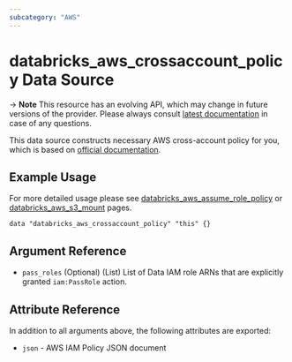 ```yaml
---
subcategory: "AWS"
---
```

# databricks_aws_crossaccount_policy Data Source

-> **Note** This resource has an evolving API, which may change in future versions of the provider. Please always consult [latest documentation](https://docs.databricks.com/administration-guide/account-api/iam-role.html#language-Your%C2%A0VPC,%C2%A0default) in case of any questions.

This data source constructs necessary AWS cross-account policy for you, which is based on [official documentation](https://docs.databricks.com/administration-guide/account-api/iam-role.html#language-Your%C2%A0VPC,%C2%A0default).

## Example Usage

For more detailed usage please see [databricks_aws_assume_role_policy](aws_assume_role_policy.md) or [databricks_aws_s3_mount](../resources/aws_s3_mount.md) pages.

```hcl
data "databricks_aws_crossaccount_policy" "this" {}
```

## Argument Reference

* `pass_roles` (Optional) (List) List of Data IAM role ARNs that are explicitly granted `iam:PassRole` action.

## Attribute Reference

In addition to all arguments above, the following attributes are exported:

* `json` - AWS IAM Policy JSON document
